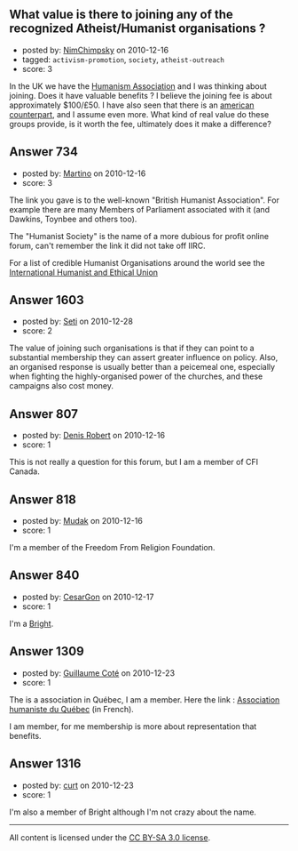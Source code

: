 ## What value is there to joining any of the recognized Atheist/Humanist organisations ?

- posted by: [NimChimpsky](https://stackexchange.com/users/-1/147-nimchimpsky) on 2010-12-16
- tagged: `activism-promotion`, `society`, `atheist-outreach`
- score: 3

In the UK we have the [Humanism Association][1] and I was thinking about joining. Does it have valuable benefits ? I believe the joining fee is about approximately $100/£50.  I have also seen that there is an [american counterpart][2], and I assume even more. What kind of real value do these groups provide, is it worth the fee, ultimately does it make a difference? 


  [1]: http://www.humanism.org.uk/home
  [2]: http://www.americanhumanist.org/


## Answer 734

- posted by: [Martino](https://stackexchange.com/users/-1/111-martino) on 2010-12-16
- score: 3

<p>The link you gave is to the well-known "British Humanist Association". For example there are many Members of Parliament associated with it (and Dawkins, Toynbee and others too). </p>

<p>The "Humanist Society" is the name of a more dubious for profit online forum, can't remember the link it did not take off IIRC.</p>

<p>For a list of credible Humanist Organisations around the world see the <a href="http://www.iheu.org/" rel="nofollow">International Humanist and Ethical Union</a> </p>



## Answer 1603

- posted by: [Seti](https://stackexchange.com/users/-1/247-seti) on 2010-12-28
- score: 2

<p>The value of joining such organisations is that if they can point to a substantial membership they can assert greater influence on policy. Also, an organised response is usually better than a peicemeal one, especially when fighting the highly-organised power of the churches, and these campaigns also cost money. </p>



## Answer 807

- posted by: [Denis Robert](https://stackexchange.com/users/-1/122-denis-robert) on 2010-12-16
- score: 1

<p>This is not really a question for this forum, but I am a member of CFI Canada.</p>



## Answer 818

- posted by: [Mudak](https://stackexchange.com/users/-1/205-mudak) on 2010-12-16
- score: 1

<p>I'm a member of the Freedom From Religion Foundation.</p>



## Answer 840

- posted by: [CesarGon](https://stackexchange.com/users/-1/80-cesargon) on 2010-12-17
- score: 1

<p>I'm a <a href="http://www.the-brights.net/" rel="nofollow">Bright</a>.</p>



## Answer 1309

- posted by: [Guillaume Coté](https://stackexchange.com/users/-1/408-guillaume-cot) on 2010-12-23
- score: 1

<p>The is a association in Québec, I am a member.  Here the link : <a href="http://assohum.org" rel="nofollow">Association humaniste du Québec</a> (in French).</p>

<p>I am member, for me membership is more about representation that benefits.</p>



## Answer 1316

- posted by: [curt](https://stackexchange.com/users/-1/62-curt) on 2010-12-23
- score: 1

<p>I'm also a member of Bright although I'm not crazy about the name.</p>




---

All content is licensed under the [CC BY-SA 3.0 license](https://creativecommons.org/licenses/by-sa/3.0/).
